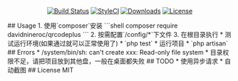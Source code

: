 <p align="center">
<a href="https://packagist.org/packages/davidnineroc/million-hreo"><img src="https://travis-ci.org/DavidNineRoc/million-hero.svg?branch=master" alt="Build Status"></a>
<a href="https://styleci.io/repos/117396091"><img src="https://styleci.io/repos/117396091/shield?branch=master" alt="StyleCI"></a>
<a href="https://packagist.org/packages/davidnineroc/million-hero"><img src="https://poser.pugx.org/davidnineroc/million-hero/downloads" alt="Downloads"></a>
<a href="https://packagist.org/packages/davidnineroc/million-hero"><img src="https://poser.pugx.org/davidnineroc/million-hero/license" alt="License"></a>
</p> 
## Usage
1. 使用`composer`安装
```shell
composer require davidnineroc/qrcodeplus
```
2. 按需配置`/config/*`下文件
3. 在根目录执行
    * 测试运行环境(如果通过就可以正常使用了)
    * `php test`
    * 运行项目
    * `php artisan`
## Errors
* /system/bin/sh: can't create xxx: Read-only file system
    * 目录权限不足，请把项目放到其他盘，一般在桌面都失败
## TODO
* 使用异步请求
* 自动截图    
## License
MIT